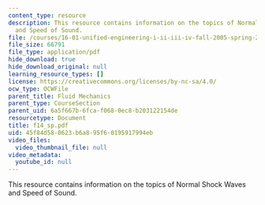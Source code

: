 ```yaml
---
content_type: resource
description: This resource contains information on the topics of Normal Shock Waves
  and Speed of Sound.
file: /courses/16-01-unified-engineering-i-ii-iii-iv-fall-2005-spring-2006/45f84d580623b6a895f60195917994eb_f14_sp.pdf
file_size: 66791
file_type: application/pdf
hide_download: true
hide_download_original: null
learning_resource_types: []
license: https://creativecommons.org/licenses/by-nc-sa/4.0/
ocw_type: OCWFile
parent_title: Fluid Mechanics
parent_type: CourseSection
parent_uid: 6a5f667b-6fca-f068-0ec8-b203122154de
resourcetype: Document
title: f14_sp.pdf
uid: 45f84d58-0623-b6a8-95f6-0195917994eb
video_files:
  video_thumbnail_file: null
video_metadata:
  youtube_id: null
---
```

This resource contains information on the topics of Normal Shock Waves and Speed of Sound.